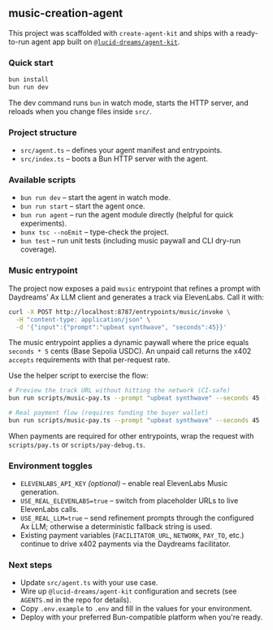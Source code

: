 ## music-creation-agent

This project was scaffolded with `create-agent-kit` and ships with a ready-to-run agent app built on [`@lucid-dreams/agent-kit`](https://www.npmjs.com/package/@lucid-dreams/agent-kit).

### Quick start

```sh
bun install
bun run dev
```

The dev command runs `bun` in watch mode, starts the HTTP server, and reloads when you change files inside `src/`.

### Project structure

- `src/agent.ts` – defines your agent manifest and entrypoints.
- `src/index.ts` – boots a Bun HTTP server with the agent.

### Available scripts

- `bun run dev` – start the agent in watch mode.
- `bun run start` – start the agent once.
- `bun run agent` – run the agent module directly (helpful for quick experiments).
- `bunx tsc --noEmit` – type-check the project.
- `bun test` – run unit tests (including music paywall and CLI dry-run coverage).

### Music entrypoint

The project now exposes a paid `music` entrypoint that refines a prompt with Daydreams’ Ax LLM client and generates a track via ElevenLabs. Call it with:

```sh
curl -X POST http://localhost:8787/entrypoints/music/invoke \
  -H "content-type: application/json" \
  -d '{"input":{"prompt":"upbeat synthwave", "seconds":45}}'
```

The music entrypoint applies a dynamic paywall where the price equals `seconds * 5` cents (Base Sepolia USDC). An unpaid call returns the x402 `accepts` requirements with that per-request rate.

Use the helper script to exercise the flow:

```sh
# Preview the track URL without hitting the network (CI-safe)
bun run scripts/music-pay.ts --prompt "upbeat synthwave" --seconds 45 --dry-run

# Real payment flow (requires funding the buyer wallet)
bun run scripts/music-pay.ts --prompt "upbeat synthwave" --seconds 45
```

When payments are required for other entrypoints, wrap the request with `scripts/pay.ts` or `scripts/pay-debug.ts`.

### Environment toggles

- `ELEVENLABS_API_KEY` *(optional)* – enable real ElevenLabs Music generation.
- `USE_REAL_ELEVENLABS=true` – switch from placeholder URLs to live ElevenLabs calls.
- `USE_REAL_LLM=true` – send refinement prompts through the configured Ax LLM; otherwise a deterministic fallback string is used.
- Existing payment variables (`FACILITATOR_URL`, `NETWORK`, `PAY_TO`, etc.) continue to drive x402 payments via the Daydreams facilitator.

### Next steps

- Update `src/agent.ts` with your use case.
- Wire up `@lucid-dreams/agent-kit` configuration and secrets (see `AGENTS.md` in the repo for details).
- Copy `.env.example` to `.env` and fill in the values for your environment.
- Deploy with your preferred Bun-compatible platform when you're ready.
